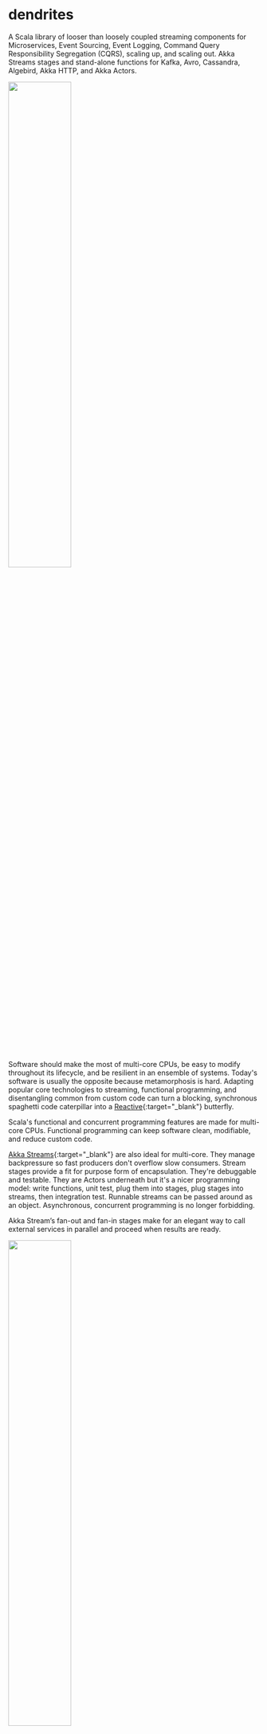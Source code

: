 
# dendrites

A Scala library of looser than loosely coupled streaming components for Microservices, Event Sourcing, Event Logging, Command Query Responsibility Segregation (CQRS), scaling up, and scaling out. Akka Streams stages and stand-alone functions for Kafka, Avro, Cassandra, Algebird, Akka HTTP, and Akka Actors. 
<p >
<img src="https://github.com/garyaiki/dendrites/blob/master/docs/png/CQRS.png?raw=true" width="50%" />
</p>

Software should make the most of multi-core CPUs, be easy to modify throughout its lifecycle, and be resilient in an ensemble of systems. Today's software is usually the opposite because metamorphosis is hard. Adapting popular core technologies to streaming, functional programming, and disentangling common from custom code can turn a blocking, synchronous spaghetti code caterpillar into a [Reactive](http://www.reactivemanifesto.org){:target="_blank"} butterfly.

Scala's functional and concurrent programming features are made for multi-core CPUs. Functional programming can keep software clean, modifiable, and reduce custom code.

[Akka Streams](http://doc.akka.io/docs/akka/current/scala/stream/index.html){:target="_blank"} are also ideal for multi-core. They manage backpressure so fast producers don't overflow slow consumers. Stream stages provide a fit for purpose form of encapsulation. They're debuggable and testable. They are Actors underneath but it's a nicer programming model: write functions, unit test, plug them into stages, plug stages into streams, then integration test. Runnable streams can be passed around as an object. Asynchronous, concurrent programming is no longer forbidding.

Akka Stream’s fan-out and fan-in stages make for an elegant way to call external services in parallel and proceed when results are ready. 
<p >
<img src="https://github.com/garyaiki/dendrites/blob/master/docs/png/ParallelHttpFlow.png?raw=true" width="50%"/>
</p>

Programing teams short of experienced Scala developers can be productive and confident. Those new to Scala can climb a skill ladder starting with stand-alone functions then learn progressively instead of being overwhelmed by too many new concepts up front as they would be coding a monolithic application.

Stream stages are simple to modify: they don’t have much code and changing one doesn't force a cascade of other changes. Stages are small enough to be opinionated and [YAGNI](http://xp.c2.com/YouArentGonnaNeedIt.html){:target="_blank"}, they don't have to bloat anticipating what users might want. *dendrites* pre-built stages can be customized without needing to understand more than a few lines of code. 

[Kafka](https://engineering.linkedin.com/kafka/benchmarking-apache-kafka-2-million-writes-second-three-cheap-machines){:target="_blank"} integrates with Akka Streams by wrapping Kafka’s Java Driver as a Source and as a Sink. They connect to Kafka Brokers which are a fast durable hub between heterogenous systems, and a buffer that doesn't overflow. [Backpressure](http://www.reactivemanifesto.org/glossary#Back-Pressure){:target="_blank"} is used to ensure a stream has successfully processed messages polled by Kafka.

[Kafka, Avro streaming page](KafkaAvro.html)

[Cassandra](https://academy.datastax.com/resources/brief-introduction-apache-cassandra){:target="_blank"} integrates with Akka Streams by wrapping Cassandra’s Java Driver. Cassandra's BoundStatement gives streams a generic way to call Cassandra from Flow or Sink stages.

[Cassandra streaming page](Cassandra.html)

[Akka HTTP](https://blog.knoldus.com/2016/08/04/introduction-to-akka-http/){:target="_blank"} has a beautiful high level domain specific language for servers which are easy to write and understandable to non-programmers. Its client API enables non-blocking client request and response handlers to be composed from mostly generic functions and flow stages.

Spray is now part of Akka HTTP and can marshal case classes to JSON Http requests and unmarshal Http responses to case classes with a few lines of code.

[Akka HTTP streaming with JSON page](HttpJson.html)

Twitter’s [Algebird](https://twitter.github.io/algebird/){:target="_blank"} has featherweight hashing components that provide approximate statistics on streaming data in near real time.

[Algebird hashing statistics page](TwitterAlgebird.html)

##### Akka Streams with Akka Actors
[Streams with Actors page](StreamsWithActors.html)


